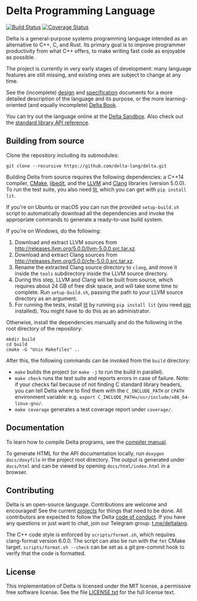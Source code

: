 # Delta Programming Language

[![Build Status](https://travis-ci.org/delta-lang/delta.svg?branch=master)](https://travis-ci.org/delta-lang/delta)
[![Coverage Status](https://coveralls.io/repos/github/delta-lang/delta/badge.svg?branch=master)](https://coveralls.io/github/delta-lang/delta?branch=master)

Delta is a general-purpose systems programming language intended as an
alternative to C++, C, and Rust. Its primary goal is to improve programmer
productivity from what C++ offers, to make writing fast code as enjoyable as
possible.

The project is currently in very early stages of development: many language
features are still missing, and existing ones are subject to change at any time.

See the (incomplete) [design](docs/design.md) and [specification](docs/spec/spec.pdf)
documents for a more detailed description of the language and its purpose, or
the more learning-oriented (and equally incomplete) [Delta
Book](https://delta-lang.gitbooks.io/delta-book/content/).

You can try out the language online at the [Delta Sandbox](https://delta-lang.github.io/sandbox).
Also check out the [standard library API reference](https://delta-lang.github.io/stdlib).

## Building from source

Clone the repository including its submodules:

    git clone --recursive https://github.com/delta-lang/delta.git

Building Delta from source requires the following dependencies: a C++14
compiler, [CMake](https://cmake.org), [libedit](http://thrysoee.dk/editline/),
and the [LLVM](http://llvm.org) and [Clang](http://clang.llvm.org) libraries
(version 5.0.0). To run the test suite, you also need
[lit](http://llvm.org/docs/CommandGuide/lit.html), which you can get with `pip
install lit`.

If you're on Ubuntu or macOS you can run the provided `setup-build.sh` script to
automatically download all the dependencies and invoke the appropriate commands
to generate a ready-to-use build system.

If you're on Windows, do the following:

1. Download and extract LLVM sources from http://releases.llvm.org/5.0.0/llvm-5.0.0.src.tar.xz.
2. Download and extract Clang sources from http://releases.llvm.org/5.0.0/cfe-5.0.0.src.tar.xz.
3. Rename the extracted Clang source directory to `clang`, and move it inside
   the `tools` subdirectory inside the LLVM source directory.
4. During this step, LLVM and Clang will be built from source, which requires
   about 24 GB of free disk space, and will take some time to complete. Run
   `setup-build.sh`, passing the path to your LLVM source directory as an
   argument.
5. For running the tests, install [lit](http://llvm.org/docs/CommandGuide/lit.html)
   by running `pip install lit` (you need [pip](https://pip.pypa.io/en/stable/)
   installed). You might have to do this as an administrator.

Otherwise, install the dependencies manually and do the following in the root
directory of the repository:

    mkdir build
    cd build
    cmake -G "Unix Makefiles" ..

After this, the following commands can be invoked from the `build` directory:

- `make` builds the project (or `make -j` to run the build in parallel).
- `make check` runs the test suite and reports errors in case of failure. Note:
  if your checks fail because of not finding C standard library headers, you can
  tell Delta where to find them with the `C_INCLUDE_PATH` or `CPATH` environment
  variable: e.g. `export C_INCLUDE_PATH=/usr/include/x86_64-linux-gnu/`.
- `make coverage` generates a test coverage report under `coverage/`.

## Documentation

To learn how to compile Delta programs, see the [compiler manual](docs/compiler-manual.md).

To generate HTML for the API documentation locally, run `doxygen docs/doxyfile`
in the project root directory. The output is generated under `docs/html` and can be
viewed by opening `docs/html/index.html` in a browser.

## Contributing

Delta is an open-source language. Contributions are welcome and encouraged! See the
current [projects](https://github.com/delta-lang/delta/projects) for things that
need to be done. All contributors are expected to follow the Delta
[code of conduct](docs/CODE_OF_CONDUCT.md). If you have any questions or just want
to chat, join our Telegram group: [t.me/deltalang](https://t.me/deltalang).

The C++ code style is enforced by `scripts/format.sh`, which requires
clang-format version 6.0.0. The script can also be run with the `fmt` CMake
target. `scripts/format.sh --check` can be set as a git pre-commit hook to
verify that the code is formatted.

## License

This implementation of Delta is licensed under the MIT license, a permissive
free software license. See the file [LICENSE.txt](LICENSE.txt) for the full
license text.

